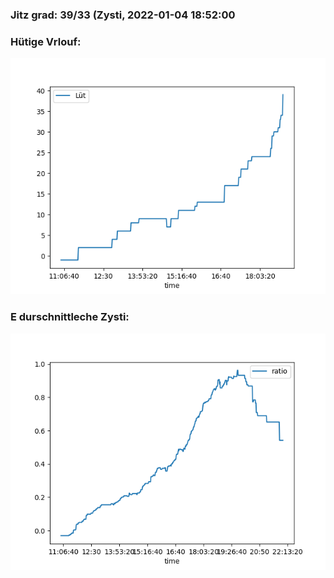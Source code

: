 ### Jitz grad: 39/33 (Zysti, 2022-01-04 18:52:00

### Hütige Vrlouf:
![Graph](Today.png)

### E durschnittleche Zysti:
![Graph](Zysti.png)